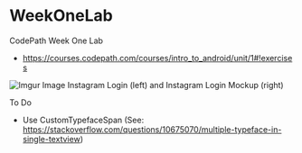 # WeekOneLab
CodePath Week One Lab
* https://courses.codepath.com/courses/intro_to_android/unit/1#!exercises

![Imgur Image](https://i.imgur.com/VJwQ82Y.png)
Instagram Login (left) and Instagram Login Mockup (right)

To Do
* Use CustomTypefaceSpan (See: https://stackoverflow.com/questions/10675070/multiple-typeface-in-single-textview)